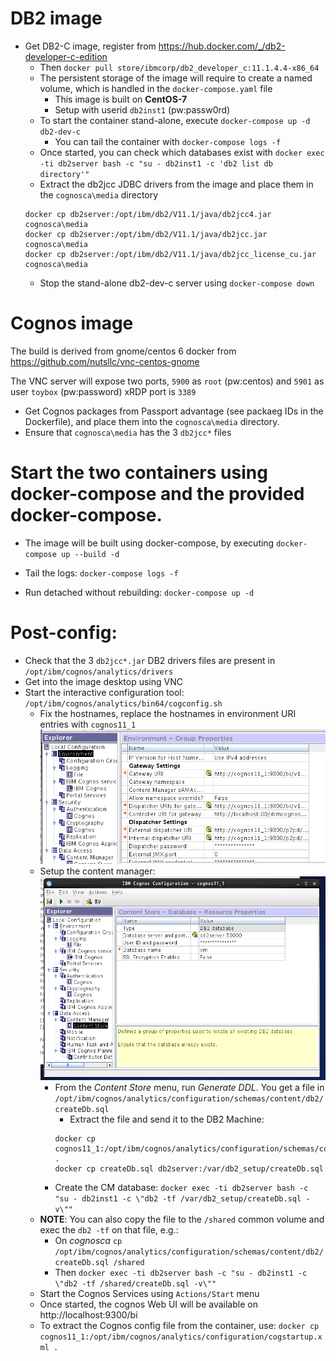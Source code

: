 # DB2 image
* Get DB2-C image, register from https://hub.docker.com/_/db2-developer-c-edition
  * Then `docker pull store/ibmcorp/db2_developer_c:11.1.4.4-x86_64`
  * The persistent storage of the image will require to create a named volume, which is handled in the `docker-compose.yaml` file
    * This image is built on **CentOS-7**
    * Setup with userid `db2inst1` (pw:passw0rd)
  * To start the container stand-alone, execute `docker-compose up -d db2-dev-c`
    * You can tail the container with `docker-compose logs -f`
  * Once started, you can check which databases exist with `docker exec -ti db2server bash -c "su - db2inst1 -c 'db2 list db directory'"`
  * Extract the db2jcc JDBC drivers from the image and place them in the `cognosca\media` directory
  ```
  docker cp db2server:/opt/ibm/db2/V11.1/java/db2jcc4.jar cognosca\media
  docker cp db2server:/opt/ibm/db2/V11.1/java/db2jcc.jar cognosca\media
  docker cp db2server:/opt/ibm/db2/V11.1/java/db2jcc_license_cu.jar cognosca\media
  ```
  * Stop the stand-alone db2-dev-c server using `docker-compose down`

# Cognos image
The build is derived from gnome/centos 6 docker from https://github.com/nutsllc/vnc-centos-gnome

The VNC server will expose two ports, `5900` as `root` (pw:centos) and `5901` as user `toybox` (pw:password)
xRDP port is `3389`

* Get Cognos packages from Passport advantage (see packaeg IDs in the Dockerfile), and place them into the `cognosca\media` directory.
* Ensure that `cognosca\media` has the 3 `db2jcc*` files

# Start the two containers using docker-compose and the provided docker-compose.
* The image will be built using docker-compose, by executing `docker-compose up --build -d`

* Tail the logs: `docker-compose logs -f`

* Run detached without rebuilding: `docker-compose up -d`

# Post-config:
* Check that the 3 `db2jcc*.jar` DB2 drivers files are present in `/opt/ibm/cognos/analytics/drivers`
* Get into the image desktop using VNC
* Start the interactive configuration tool: `/opt/ibm/cognos/analytics/bin64/cogconfig.sh`
  * Fix the hostnames, replace the hostnames in environment URI entries with `cognos11_1` ![](images_Cognos_setup/20190226_4ba2fa55.png)
  * Setup the content manager: ![](images_Cognos_setup/20190226_afe83d15.png)
    * From the *Content Store* menu, run *Generate DDL*. You get a file in `/opt/ibm/cognos/analytics/configuration/schemas/content/db2/createDb.sql`
      * Extract the file and send it to the DB2 Machine:
      ``` 
      docker cp cognos11_1:/opt/ibm/cognos/analytics/configuration/schemas/content/db2/createDb.sql .
      docker cp createDb.sql db2server:/var/db2_setup/createDb.sql
      ``` 
    * Create the CM database:
      `docker exec -ti db2server bash -c "su - db2inst1 -c \"db2 -tf /var/db2_setup/createDb.sql -v\""`
  * **NOTE**: You can also copy the file to the `/shared` common volume and exec the `db2 -tf` on that file, e.g.:
    * On *cognosca* `cp /opt/ibm/cognos/analytics/configuration/schemas/content/db2/createDb.sql /shared`
    * Then `docker exec -ti db2server bash -c "su - db2inst1 -c \"db2 -tf /shared/createDb.sql -v\""`
  * Start the Cognos Services using `Actions/Start` menu
  * Once started, the cognos Web UI will be available on http://localhost:9300/bi
  * To extract the Cognos config file from the container, use: `docker cp cognos11_1:/opt/ibm/cognos/analytics/configuration/cogstartup.xml .`